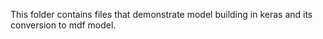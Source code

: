 
This folder contains files that demonstrate model building in keras and its conversion to mdf model.

